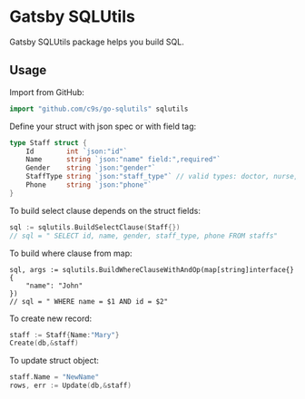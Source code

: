 Gatsby SQLUtils
=================

Gatsby SQLUtils package helps you build SQL.


Usage
-----

Import from GitHub:

```go
import "github.com/c9s/go-sqlutils" sqlutils
```

Define your struct with json spec or with field tag:

```go
type Staff struct {
	Id        int `json:"id"`
	Name      string `json:"name" field:",required"`
	Gender    string `json:"gender"`
	StaffType string `json:"staff_type"` // valid types: doctor, nurse, ...etc
	Phone     string `json:"phone"`
}
```

To build select clause depends on the struct fields:

```go
sql := sqlutils.BuildSelectClause(Staff{})
// sql = " SELECT id, name, gender, staff_type, phone FROM staffs"
```

To build where clause from map:

```
sql, args := sqlutils.BuildWhereClauseWithAndOp(map[string]interface{} {
    "name": "John"
})
// sql = " WHERE name = $1 AND id = $2"
```

To create new record:

```go
staff := Staff{Name:"Mary"}
Create(db,&staff)
```

To update struct object:

```go
staff.Name = "NewName"
rows, err := Update(db,&staff)
```




